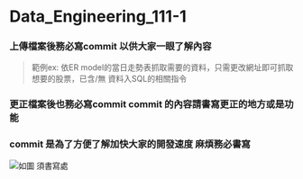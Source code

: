 # Data_Engineering_111-1
### 上傳檔案後務必寫commit 以供大家一眼了解內容 
> 範例ex:  依ER model的當日走勢表抓取需要的資料，只需更改網址即可抓取想要的股票，已含/無 資料入SQL的相關指令
### 更正檔案後也務必寫commit commit 的內容請書寫更正的地方或是功能
### commit 是為了方便了解加快大家的開發速度 麻煩務必書寫
![如圖 須書寫處](https://imgur.com/a/3ibOvhp)
